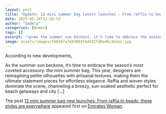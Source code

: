 ```yaml
---
layout: post
title: "Update: 12 mini summer bag latest launches - From raffia to beads, these styles are everywhere"
date: 2025-05-16T13:26:53
author: "badely"
categories: [Women]
tags: []
excerpt: "<p>As the summer sun beckons, it’s time to embrace the season’s most coveted accessory - the mini summer bag. This year, designers are reimagining peti"
image: assets/images/f88167a7e03865f4d432fd8a4bc3a1ec.jpg
---
```


According to new developments, <p>As the summer sun beckons, it’s time to embrace the season’s most coveted accessory: the mini summer bag. This year, designers are reimagining petite silhouettes with artisanal textures, making them the ultimate statement pieces for effortless elegance. Raffia and woven styles dominate the scene, channeling a breezy, sun-soaked aesthetic perfect for beach getaways and city [&#8230;]</p>
<p>The post <a href="https://emirateswoman.com/12-summer-mini-bag-new-launches/" rel="nofollow">12 mini summer bag new launches: From raffia to beads, these styles are everywhere</a> appeared first on <a href="https://emirateswoman.com" rel="nofollow">Emirates Woman</a>.</p>

